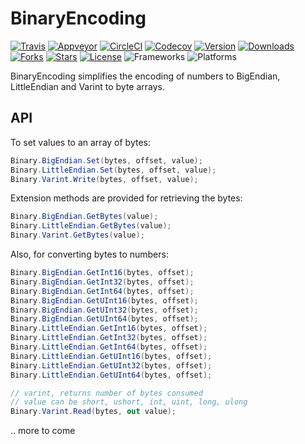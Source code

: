 # BinaryEncoding

[![Travis](https://img.shields.io/travis/tabrath/BinaryEncoding.svg?longCache=true&style=flat-square&label=Travis&logo=travis)](https://travis-ci.org/tabrath/BinaryEncoding)
[![Appveyor](https://img.shields.io/appveyor/ci/tabrath/BinaryEncoding.svg?longCache=true&style=flat-square&label=Appveyor&logo=appveyor)](https://ci.appveyor.com/project/tabrath/binaryencoding/branch/master)
[![CircleCI](https://img.shields.io/circleci/project/github/tabrath/BinaryEncoding.svg?longCache=true&style=flat-square&label=CircleCI)](https://circleci.com/gh/tabrath/BinaryEncoding)
[![Codecov](https://img.shields.io/codecov/c/github/tabrath/BinaryEncoding.svg?longCache=true&style=flat-square&label=Codecov)](https://codecov.io/gh/tabrath/BinaryEncoding)
[![Version](https://img.shields.io/nuget/v/BinaryEncoding.svg?longCache=true&style=flat-square&label=Version)](https://www.nuget.org/packages/BinaryEncoding)
[![Downloads](https://img.shields.io/nuget/dt/BinaryEncoding.svg?longCache=true&style=flat-square&label=Downloads)](https://www.nuget.org/packages/BinaryEncoding)
[![Forks](https://img.shields.io/github/forks/tabrath/BinaryEncoding.svg?longCache=true&style=flat-square&label=Forks&logo=github)](https://github.com/tabrath/BinaryEncoding/fork)
[![Stars](https://img.shields.io/github/stars/tabrath/BinaryEncoding.svg?longCache=true&style=flat-square&label=Stars&logo=github)](https://github.com/tabrath/BinaryEncoding/star)
[![License](https://img.shields.io/github/license/tabrath/BinaryEncoding.svg?longCache=true&style=flat-square&label=License)](https://github.com/tabrath/BinaryEncoding/blob/master/LICENSE)
![Frameworks](https://img.shields.io/badge/frameworks-netstandard1.1%20|%20net%20v4.5.2-green.svg?longCache=true&style=flat-square)
![Platforms](https://img.shields.io/badge/platforms-win%20|%20linux%20|%20osx-green.svg?longCache=true&style=flat-square)

BinaryEncoding simplifies the encoding of numbers to BigEndian, LittleEndian and Varint to byte arrays.

## API

To set values to an array of bytes:
``` cs
Binary.BigEndian.Set(bytes, offset, value);
Binary.LittleEndian.Set(bytes, offset, value);
Binary.Varint.Write(bytes, offset, value);
```

Extension methods are provided for retrieving the bytes:
``` cs
Binary.BigEndian.GetBytes(value);
Binary.LittleEndian.GetBytes(value);
Binary.Varint.GetBytes(value);
```

Also, for converting bytes to numbers:
``` cs
Binary.BigEndian.GetInt16(bytes, offset);
Binary.BigEndian.GetInt32(bytes, offset);
Binary.BigEndian.GetInt64(bytes, offset);
Binary.BigEndian.GetUInt16(bytes, offset);
Binary.BigEndian.GetUInt32(bytes, offset);
Binary.BigEndian.GetUInt64(bytes, offset);
Binary.LittleEndian.GetInt16(bytes, offset);
Binary.LittleEndian.GetInt32(bytes, offset);
Binary.LittleEndian.GetInt64(bytes, offset);
Binary.LittleEndian.GetUInt16(bytes, offset);
Binary.LittleEndian.GetUInt32(bytes, offset);
Binary.LittleEndian.GetUInt64(bytes, offset);

// varint, returns number of bytes consumed
// value can be short, ushort, int, uint, long, ulong
Binary.Varint.Read(bytes, out value);
```

.. more to come
